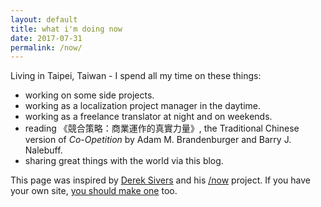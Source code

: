 ```yaml
---
layout: default
title: what i'm doing now
date: 2017-07-31
permalink: /now/
---
```


Living in Taipei, Taiwan - I spend all my time on these things:
- working on some side projects.
- working as a localization project manager in the daytime.
- working as a freelance translator at night and on weekends.
- reading 《競合策略：商業運作的真實力量》, the Traditional Chinese version of *Co-Opetition* by Adam M. Brandenburger and Barry J. Nalebuff.
- sharing great things with the world via this blog.

This page was inspired by [Derek Sivers](https://sivers.org/ "Derek Sivers") and his [/now](http://nownownow.com/) project. If you have your own site, [you should make one](http://nownownow.com/about "about nownownow.com") too.
